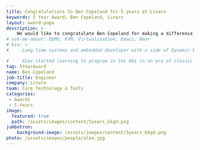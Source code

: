 ```yaml
---
title: Congratulations to Ben Copeland for 5 years at Linaro
keywords: 5 Year Award, Ben Copeland, Linaro
layout: award-page
description: >
    We would like to congratulate Ben Copeland for making a difference in open source at Linaro for 5 years.
# ask-me-about: QEMU, KVM, Virtualization, Emacs, Beer
# bio: >
#     Long time systems and embedded developer with a side of Dynamic Binary Translation.

#     Alex started learning to program in the 80s in an era of classic home computers that allowed you to get down and dirty at the system level. After graduating with a degree in Chemistry he's worked on a variety of projects including Fruit Machines, Line Cards, CCTV recorders and point-to-multipoint wireless microwave systems. Since the turn of the century his primary focus has been working with FLOSS platforms, especially Linux. An alumni of Transitive he has a broad experience of cross-platform virtualization as well as a strong background in telecommunications and networking. A keen Emacs user he will happily answer questions and proselytise for the One True Editor (tm).
tag: 5YearAward
name: Ben Copeland
job-title: Engineer
company: Linaro
team: Core Technology & Tools
categories:
 - Awards
 - 5-Years
image:
  featured: true
  path: /assets/images/content/5years_bkgd.png
jumbotron:
    background-image: /assets/images/content/5years_bkgd.png
photo: /assets/images/people/alex.jpg
---
```

